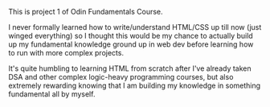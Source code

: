 This is project 1 of Odin Fundamentals Course.

I never formally learned how to write/understand HTML/CSS up till now (just winged everything) so I thought this would be my chance to actually build up my fundamental knowledge ground up in web dev before learning how to run with more complex projects. 

It's quite humbling to learning HTML from scratch after I've already taken DSA and other complex logic-heavy programming courses, but also extremely rewarding knowing that I am building my knowledge in something fundamental all by myself. 








